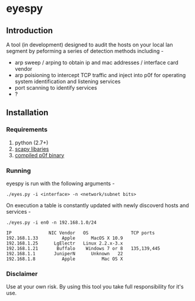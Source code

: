 # eyespy
## Introduction
A tool (in development) designed to audit the hosts on your local lan segment by peforming a series of detection methods including -

+ arp sweep / arping to obtain ip and mac addresses / interface card vendor
+ arp poisioning to intercept TCP traffic and inject into p0f for operating system identification and listening services
+ port scanning to identify services 
+ ?

## Installation

### Requirements
1. python (2.7+)
2. [scapy libaries](http://www.secdev.org/projects/scapy/)
3. [compiled p0f binary](http://lcamtuf.coredump.cx/p0f3/)

### Running
eyespy is run with the following arguments -
```
./eyes.py -i <interface> -n <network/subnet bits>
```

On execution a table is constantly updated with newly discoverd hosts and services -

```
./eyes.py -i en0 -n 192.168.1.0/24

IP              NIC Vendor   OS                TCP ports
192.168.1.33         Apple      MacOS X 10.9
192.168.1.25      LgElectr   Linux 2.2.x-3.x
192.168.1.21       Buffalo    Windows 7 or 8   135,139,445 
192.168.1.1       JuniperN      Unknown   22
192.168.1.8          Apple          Mac OS X
```

### Disclaimer

Use at your own risk. By using this tool you take full responsibility for it's use. 
